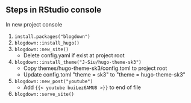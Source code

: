 ## Steps in RStudio console

In new project console
1. `install.packages("blogdown")`
2. `blogdown::install_hugo()`
2. `blogdown::new_site()`
   - Delete config.yaml if exist at project root
3. `blogdown::install_theme("J-Siu/hugo-theme-sk3")`
   - Copy themes/hugo-theme-sk3/config.toml to project root
   - Update config.toml "theme = sk3" to "theme = hugo-theme-sk3"
4. `blogdown::new_post("youtube")`
   - Add `{{< youtube buiLez6AMU8 >}}` to end of file
5. `blogdown::serve_site()`